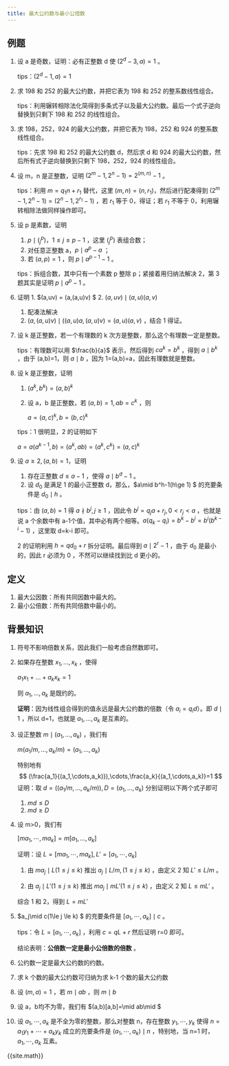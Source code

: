 ```yaml
---
title: 最大公约数与最小公倍数
---
```


## 例题

1. 设 a 是奇数，证明：必有正整数 d 使 $(2^d-3,a)=1$ 。

   tips：$(2^d-1,a)=1$

2. 求 198 和 252 的最大公约数，并把它表为 198 和 252 的整系数线性组合。

   tips：利用辗转相除法化简得到多条式子以及最大公约数。最后一个式子逆向替换到只剩下 198 和 252 的线性组合。

3. 求 198，252，924 的最大公约数，并把它表为 198，252 和 924 的整系数线性组合。

   tips：先求 198 和 252 的最大公约数 d，然后求 d 和 924 的最大公约数，然后所有式子逆向替换到只剩下 198，252，924 的线性组合。 

4. 设 m，n 是正整数，证明 $(2^m-1, 2^n-1) = 2^{(m,n) }-1$ 。

   tips：利用 $m = q_1n + r_1$ 替代，这里 $(m,n) = (n,r_1)$，然后进行配凑得到 $(2^m-1,2^n-1) = (2^n-1,2^{r_1}-1)$ ，若 $r_1$ 等于 0，得证；若 $r_1$ 不等于 0，利用辗转相除法做同样操作即可。

5. 设 p 是素数，证明

   1. $p \mid(^p_j)，1\le j\le p-1$ ，这里 $(^p_j)$ 表组合数；
   2. 对任意正整数 a，$p\mid a^p-a$ ；
   3. 若 $(a,p)=1$ ，则 $p\mid a^{p-1}-1$ 。

   tips：拆组合数，其中只有一个素数 p 整除 p；紧接着用归纳法解决 2，第 3 题其实是证明 $p \mid a^p -1$ 。

6. 证明 1. $(a,uv) = (a,(a,u)v) $ 2. $(a,uv) \mid (a,u)(a,v)$

   1. 配凑法解决
   2. $(a,(a,u)v) \mid ((a,u)a,(a,u)v)=(a,u)(a,v)$ ，结合 1 得证。

7. 设 k 是正整数，若一个有理数的 k 次方是整数，那么这个有理数一定是整数。

   tips：有理数可以用 $\frac{b}{a}$ 表示，然后得到 $ca^k = b^k$ ，得到 $a\mid b^k$ ，由于 (a,b)=1，则 $a\mid b$ ，因为 1=(a,b)=a，因此有理数就是整数。

8. 设 k 是正整数，证明

   1. $(a^k,b^k) = (a,b)^k$

   2. 设 a，b 是正整数，若 $(a,b)=1,ab=c^k$ ，则

      $a=(a,c)^k,b=(b,c)^k$

   tips：1 很明显，2 的证明如下

   $a=a(a^{k-1}, b) = (a^k,ab)= (a^k,c^k)=(a,c)^k$

9. 设 $a \ge 2,(a,b)=1$，证明

   1. 存在正整数 $d \le a-1$ ，使得 $a\mid b^d-1$ 。
   2. 设 $d_0$ 是满足 1 的最小正整数 d，那么，$a\mid b^h-1(h\ge 1) $ 的充要条件是 $d_0\mid h$ 。

   tips：由 $(a,b) = 1$ 得 $a\nmid b^j,j\ge 1$ ，因此令 $b^j=q_ja+r_j,0<r_j<a$ ，也就是说 a 个余数中有 a-1个值，其中必有两个相等。$a(q_k-q_i)=b^k-b^i=b^i(b^{k-i}-1)$ ，这里取 d=k-i 即可。

   2 的证明利用 $h = qd_0+r$  拆分证明。最后得到 $a\mid 2^r-1$ ，由于 $d_0$ 是最小的，因此 r 必须为 0 ，不然可以继续找到比 d 更小的。



## 定义

1. 最大公因数：所有共同因数中最大的。
2. 最小公倍数：所有共同倍数中最小的。

## 背景知识

1. 符号不影响倍数关系，因此我们一般考虑自然数即可。

2. 如果存在整数 $x_1,...,x_k$ ，使得

   $a_1x_1+...+a_kx_k=1$ 

   则 $a_1, ... , a_k$ 是既约的。

   **证明**：因为线性组合得到的值永远是最大公约数的倍数（令 $a_i=q_id$）。即 $d\mid1$ ，所以 d=1，也就是 $a_1,...,a_k$ 是互素的。

3. 设正整数 $m\mid (a_1,...,a_k)$ ，我们有

   $m(a_1/m,...,a_k/m)=(a_1,...,a_k)$

   特别地有 
   $$
   (\frac{a_1}{(a_1,\cdots,a_k)}),\cdots,\frac{a_k}{(a_1,\cdots,a_k)}=1
   $$
   证明：取 $d = ((a_1/m,...,a_k/m)) , D =(a_1,...,a_k)$  分别证明以下两个式子即可

   1. $md \le D$
   2. $md \ge D$

4. 设 m>0，我们有 

   $[ma_1,\cdots,ma_k]=m[a_1,\dots,a_k]$ 

   证明：设 $L=[ma_1,\cdots,ma_k],L'=[a_1,\cdots,a_k]$ 

   1. 由 $ma_j\mid L(1\le j \le k)$ 推出 $a_j\mid L/m,(1\le j\le k)$ ，由定义 2 知 $L'\le L/m$ 。

   2. 由 $a_j\mid L'(1\le j \le k)$ 推出 $ma_j\mid mL'(1\le j \le k)$ ，由定义 2 知 $L \le mL'$ 。

   综合 1 和 2，得到 $L=mL'$ 

5. $a_j\mid c(1\le j \le k) $ 的充要条件是 $[a_1, \cdots, a_k] \mid c$ 。

   tips：令 $L =[a_1,\cdots,a_k]$ ，利用 $c=qL+r$ 然后证明 r=0 即可。

   结论表明：**公倍数一定是最小公倍数的倍数** 。

6. 公约数一定是最大公约数的约数。

7. 求 k 个数的最大公约数可归纳为求 k-1 个数的最大公约数

8. 设 $(m,a)=1$ ，若 $m\mid ab$ ，则 $m\mid b$

9. 设 a，b均不为零，我们有 $(a,b)[a,b]=\mid ab\mid $

10. 设 $a_1,\cdots,a_k$ 是不全为零的整数，那么对整数 n，存在整数 $y_1,\cdots,y_k$ 使得 $n=a_1y_1+\cdots+a_ky_k$ 成立的充要条件是 $(a_1,\cdots,a_k) \mid n$ ，特别地，当 n=1 时，$a_1,\cdots,a_k$ 互素。





{{site.math}}